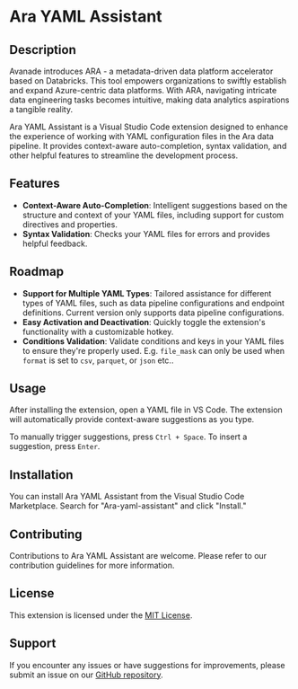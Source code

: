 # Ara YAML Assistant

## Description

Avanade introduces ARA - a metadata-driven data platform accelerator based on Databricks. This tool empowers organizations to swiftly establish and expand Azure-centric data platforms. With ARA, navigating intricate data engineering tasks becomes intuitive, making data analytics aspirations a tangible reality.

Ara YAML Assistant is a Visual Studio Code extension designed to enhance the experience of working with YAML configuration files in the Ara data pipeline. It provides context-aware auto-completion, syntax validation, and other helpful features to streamline the development process.

## Features

- **Context-Aware Auto-Completion**: Intelligent suggestions based on the structure and context of your YAML files, including support for custom directives and properties.
- **Syntax Validation**: Checks your YAML files for errors and provides helpful feedback.

## Roadmap
- **Support for Multiple YAML Types**: Tailored assistance for different types of YAML files, such as data pipeline configurations and endpoint definitions. Current version only supports data pipeline configurations.
- **Easy Activation and Deactivation**: Quickly toggle the extension's functionality with a customizable hotkey.
- **Conditions Validation**: Validate conditions and keys in your YAML files to ensure they're properly used. E.g. `file_mask` can only be used when `format` is set to `csv`, `parquet`, or `json` etc..

## Usage

After installing the extension, open a YAML file in VS Code. The extension will automatically provide context-aware suggestions as you type.

To manually trigger suggestions, press `Ctrl + Space`. To insert a suggestion, press `Enter`.

## Installation

You can install Ara YAML Assistant from the Visual Studio Code Marketplace. Search for "Ara-yaml-assistant" and click "Install."

## Contributing

Contributions to Ara YAML Assistant are welcome. Please refer to our contribution guidelines for more information.

## License

This extension is licensed under the [MIT License](https://www.mit.edu/~amini/LICENSE.md).

## Support

If you encounter any issues or have suggestions for improvements, please submit an issue on our [GitHub repository](https://github.com/ForestAvanade/ara-yaml-assist).

